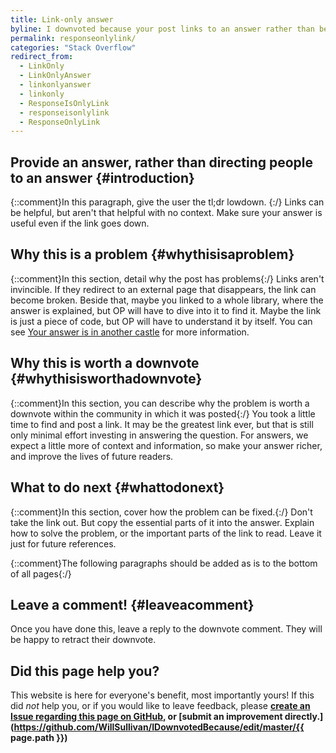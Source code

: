 ```yaml
---
title: Link-only answer
byline: I downvoted because your post links to an answer rather than being an answer.
permalink: responseonlylink/
categories: "Stack Overflow"
redirect_from:
  - LinkOnly
  - LinkOnlyAnswer
  - linkonlyanswer
  - linkonly
  - ResponseIsOnlyLink
  - responseisonlylink
  - ResponseOnlyLink
---
```

## Provide an answer, rather than directing people to an answer {#introduction}
{::comment}In this paragraph, give the user the tl;dr lowdown. {:/} 
Links can be helpful, but aren't that helpful with no context. Make sure your answer is useful even if the link goes down.

## Why this is a problem {#whythisisaproblem}
{::comment}In this section, detail why the post has problems{:/} 
Links aren't invincible. If they redirect to an external page that disappears, the link can become broken. Beside that, maybe you linked to a whole library, where the answer is explained, but OP will have to dive into it to find it. Maybe the link is just a piece of code, but OP will have to understand it by itself. You can see [Your answer is in another castle](https://meta.stackexchange.com/q/225370/364344) for more information.

## Why this is worth a downvote {#whythisisworthadownvote}
{::comment}In this section, you can describe why the problem is worth a downvote within the community in which it was posted{:/}
You took a little time to find and post a link. It may be the greatest link ever, but that is still only minimal effort investing in answering the question. For answers, we expect a little more of context and information, so make your answer richer, and improve the lives of future readers.

## What to do next {#whattodonext}
{::comment}In this section, cover how the problem can be fixed.{:/}
Don't take the link out. But copy the essential parts of it into the answer. Explain how to solve the problem, or the important parts of the link to read. Leave it just for future references.

{::comment}The following paragraphs should be added as is to the bottom of all pages{:/}
## Leave a comment! {#leaveacomment}
Once you have done this, leave a reply to the downvote comment. They will be happy to retract their downvote.

## Did this page help you?
This website is here for everyone's benefit, most importantly yours! If this did <i>not</i> help you, or if you would
like to leave feedback, please **[create an Issue regarding this page on GitHub,](https://github.com/WillSullivan/IDownvotedBecause/issues/new) or [submit an improvement directly.](https://github.com/WillSullivan/IDownvotedBecause/edit/master/{{ page.path }})**


